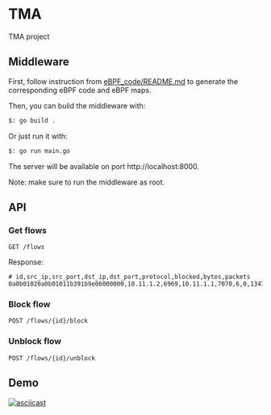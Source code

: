 # TMA
TMA project

## Middleware

First, follow instruction from [eBPF_code/README.md](eBPF_code/README.md) to generate the corresponding eBPF code and eBPF maps.

Then, you can build the middleware with:

```bash
$: go build .
```

Or just run it with:

```bash
$: go run main.go
```

The server will be available on port http://localhost:8000.

Note: make sure to run the middleware as root.

## API

### Get flows

```http
GET /flows
```

Response: 

```csv
# id,src_ip,src_port,dst_ip,dst_port,protocol,blocked,bytes,packets
0a0b01020a0b01011b391b9e06000000,10.11.1.2,6969,10.11.1.1,7070,6,0,13473856056937,7
```

### Block flow

```http
POST /flows/{id}/block
```

### Unblock flow

```http
POST /flows/{id}/unblock
```

## Demo
[![asciicast](https://asciinema.org/a/552125.svg)](https://asciinema.org/a/552125)


